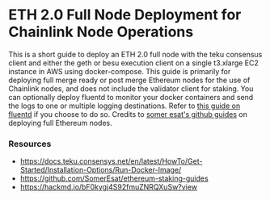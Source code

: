 # ETH 2.0 Full Node Deployment for Chainlink Node Operations
This is a short guide to deploy an ETH 2.0 full node with the teku consensus client and either the geth or besu execution client on a single t3.xlarge EC2 instance in AWS using docker-compose. This guide is primarily for deploying full merge ready or post merge Ethereum nodes for the use of Chainlink nodes, and does not include the validator client for staking.  You can optionally deploy fluentd to monitor your docker containers and send the logs to one or multiple logging destinations. Refer to [this guide on fluentd](https://github.com/linkwellken/fluentd-splunk-cw-logging) if you choose to do so.  Credits to [somer esat's github guides](https://github.com/SomerEsat/ethereum-staking-guides) on deploying full Ethereum nodes.

### Resources
* https://docs.teku.consensys.net/en/latest/HowTo/Get-Started/Installation-Options/Run-Docker-Image/
* https://github.com/SomerEsat/ethereum-staking-guides
* https://hackmd.io/bF0kygj4S92fmuZNRQXuSw?view


